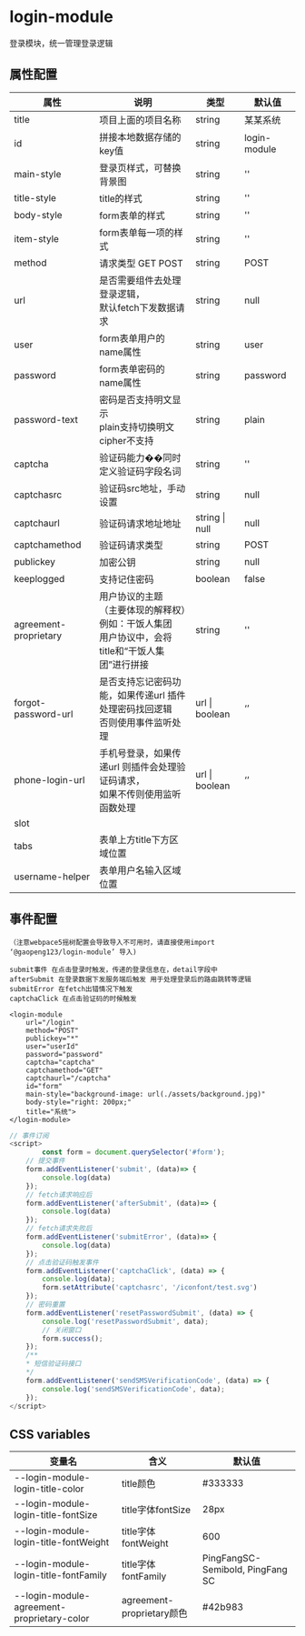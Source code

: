 # login-module

登录模块，统一管理登录逻辑

## 属性配置

| 属性       | 说明                                                    | 类型   | 默认值       |
| ---------- | ------------------------------------------------------- | ------ | ------------ |
| title      | 项目上面的项目名称                                      | string | 某某系统     |
| id         | 拼接本地数据存储的key值                                 | string | login-module |
| main-style | 登录页样式，可替换背景图                           | string | ''           |
| title-style | title的样式 | string | '' |
| body-style      | form表单的样式                                     | string | ''           |
| item-style | form表单每一项的样式 | string | '' |
| method     | 请求类型 GET POST                                       | string | POST         |
| url        | 是否需要组件去处理登录逻辑，<br />默认fetch下发数据请求 | string | null         |
| user       | form表单用户的name属性                                  | string | user         |
| password   | form表单密码的name属性                                  | string | password     |
| password-text | 密码是否支持明文显示 <br />plain支持切换明文 cipher不支持 | string | plain |
| captcha | 验证码能力��同时定义验证码字段名词 | string  | '' |
| captchasrc | 验证码src地址，手动设置 | string | null |
| captchaurl | 验证码请求地址地址 | string \| null | null |
| captchamethod | 验证码请求类型 | string | POST |
| publickey | 加密公钥 | string | null |
| keeplogged | 支持记住密码 | boolean | false |
| agreement-proprietary | 用户协议的主题<br />（主要体现的解释权）例如：干饭人集团<br />用户协议中，会将title和“干饭人集团”进行拼接 | string | '' |
| forgot-password-url | 是否支持忘记密码功能，如果传递url 插件处理密码找回逻辑<br />否则使用事件监听处理 | url \| boolean | ‘’ |
| phone-login-url | 手机号登录，如果传递url 则插件会处理验证码请求，<br />如果不传则使用监听函数处理 | url \| boolean | ‘’ |
| slot |  |  |  |
| tabs | 表单上方title下方区域位置 |  |  |
| username-helper | 表单用户名输入区域位置 |  |  |

## 事件配置 

`（注意webpace5摇树配置会导致导入不可用时，请直接使用import  ‘@gaopeng123/login-module’ 导入)`

```
submit事件 在点击登录时触发，传递的登录信息在，detail字段中
afterSubmit 在登录数据下发服务端后触发 用于处理登录后的路由跳转等逻辑
submitError 在fetch出错情况下触发
captchaClick 在点击验证码的时候触发
```

```tsx
<login-module
    url="/login"
    method="POST"
    publickey="*"
    user="userId"
    password="password"
    captcha="captcha"
    captchamethod="GET"
    captchaurl="/captcha"
    id="form"
    main-style="background-image: url(./assets/background.jpg)"
    body-style="right: 200px;"
    title="系统">
</login-module>
```

```js
// 事件订阅
<script>
        const form = document.querySelector('#form');
    // 提交事件
    form.addEventListener('submit', (data)=> {
        console.log(data)
    });
    // fetch请求响应后
    form.addEventListener('afterSubmit', (data)=> {
        console.log(data)
    });
    // fetch请求失败后
    form.addEventListener('submitError', (data)=> {
        console.log(data)
    });
    // 点击验证码触发事件
    form.addEventListener('captchaClick', (data) => {
        console.log(data);
        form.setAttribute('captchasrc', '/iconfont/test.svg')   
    });
    // 密码重置
    form.addEventListener('resetPasswordSubmit', (data) => {
        console.log('resetPasswordSubmit', data);
        // 关闭窗口
        form.success();
    });
    /**
    * 短信验证码接口
    */
    form.addEventListener('sendSMSVerificationCode', (data) => {
        console.log('sendSMSVerificationCode', data);
    });
</script>
```

## CSS variables

| 变量名                                     | 含义                      | 默认值                           |
| ------------------------------------------ | ------------------------- | -------------------------------- |
| --login-module-login-title-color           | title颜色                 | #333333                          |
| --login-module-login-title-fontSize        | title字体fontSize         | 28px                             |
| --login-module-login-title-fontWeight      | title字体fontWeight       | 600                              |
| --login-module-login-title-fontFamily      | title字体fontFamily       | PingFangSC-Semibold, PingFang SC |
| --login-module-agreement-proprietary-color | agreement-proprietary颜色 | #42b983                          |


